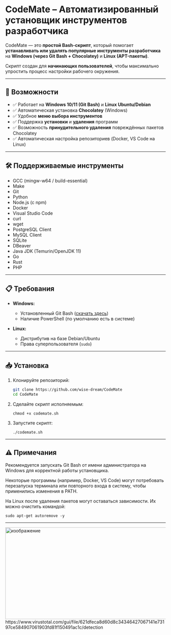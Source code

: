 # CodeMate – Автоматизированный установщик инструментов разработчика

CodeMate — это **простой Bash-скрипт**, который помогает **устанавливать или удалять популярные инструменты разработчика** на **Windows (через Git Bash + Chocolatey)** и **Linux (APT-пакеты)**.

Скрипт создан для **начинающих пользователей**, чтобы максимально упростить процесс настройки рабочего окружения.

---

## 🚀 Возможности

- ✅ Работает на **Windows 10/11 (Git Bash)** и **Linux Ubuntu/Debian**
- ✅ Автоматическая установка **Chocolatey** (Windows)
- ✅ Удобное **меню выбора инструментов**
- ✅ Поддержка **установки** и **удаления** программ
- ✅ Возможность **принудительного удаления** повреждённых пакетов Chocolatey
- ✅ Автоматическая настройка репозиториев (Docker, VS Code на Linux)

---

## 🛠️ Поддерживаемые инструменты

- GCC (mingw-w64 / build-essential)
- Make
- Git
- Python
- Node.js (с npm)
- Docker
- Visual Studio Code
- curl
- wget
- PostgreSQL Client
- MySQL Client
- SQLite
- DBeaver
- Java JDK (Temurin/OpenJDK 11)
- Go
- Rust
- PHP

---

## 📋 Требования

- **Windows:**  
  - Установленный Git Bash ([скачать здесь](https://git-scm.com/downloads))  
  - Наличие PowerShell (по умолчанию есть в системе)  

- **Linux:**  
  - Дистрибутив на базе Debian/Ubuntu  
  - Права суперпользователя (`sudo`)  

---

## 📥 Установка

1. Клонируйте репозиторий:
   ```bash
   git clone https://github.com/wise-dream/CodeMate
   cd CodeMate
   ```
2. Сделайте скрипт исполняемым:
   ```
   chmod +x codemate.sh
   ```
3. Запустите скрипт:
   ```
   ./codemate.sh
   ```

---

## ⚠️ Примечания

   Рекомендуется запускать Git Bash от имени администратора на Windows для корректной работы установщика.

   Некоторые программы (например, Docker, VS Code) могут потребовать перезапуска терминала или повторного входа в систему, чтобы применились изменения в PATH.

   На Linux после удаления пакетов могут оставаться зависимости. Их можно очистить командой:
   ```
   sudo apt-get autoremove -y
   ```

---

<img width="1830" height="288" alt="изображение" src="https://github.com/user-attachments/assets/d2b72139-18f5-4f6f-a995-c11957aaa5a6" />
https://www.virustotal.com/gui/file/621dfeca8d60d8c34346427067141e73197ce584907061903fd81f150491ac1c/detection
